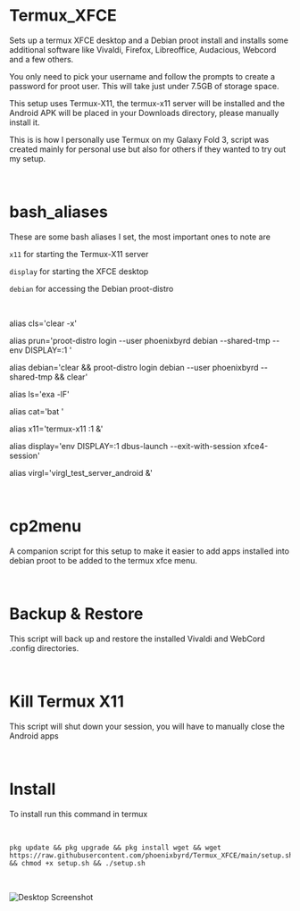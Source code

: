 # Termux_XFCE

Sets up a termux XFCE desktop and a Debian proot install and installs some additional software like Vivaldi, Firefox, Libreoffice, Audacious, Webcord and a few others.

You only need to pick your username and follow the prompts to create a password for proot user. This will take just under 7.5GB of storage space.

This setup uses Termux-X11, the termux-x11 server will be installed and the Android APK will be placed in your Downloads directory, please manually install it. 

This is is how I personally use Termux on my Galaxy Fold 3, script was created mainly for personal use but also for others if they wanted to try out my setup.

&nbsp;
# bash_aliases

These are some bash aliases I set, the most important ones to note are

```x11``` for starting the Termux-X11 server

```display``` for starting the XFCE desktop

```debian``` for accessing the Debian proot-distro

&nbsp;
  
alias cls='clear -x'

alias prun='proot-distro login --user phoenixbyrd debian --shared-tmp -- env DISPLAY=:1 '

alias debian='clear && proot-distro login debian --user phoenixbyrd --shared-tmp && clear'

alias ls='exa -lF'

alias cat='bat '

alias x11='termux-x11 :1 &'

alias display='env DISPLAY=:1 dbus-launch --exit-with-session xfce4-session'

alias virgl='virgl_test_server_android &'

&nbsp;

# cp2menu

A companion script for this setup to make it easier to add apps installed into debian proot to be added to the termux xfce menu. 

&nbsp;

# Backup & Restore

This script will back up and restore the installed Vivaldi and WebCord .config directories. 

&nbsp;

# Kill Termux X11

This script will shut down your session, you will have to manually close the Android apps

&nbsp;

# Install

To install run this command in termux

&nbsp;

```
pkg update && pkg upgrade && pkg install wget && wget https://raw.githubusercontent.com/phoenixbyrd/Termux_XFCE/main/setup.sh && chmod +x setup.sh && ./setup.sh
```

&nbsp;

![Desktop Screenshot](Desktop.png)
